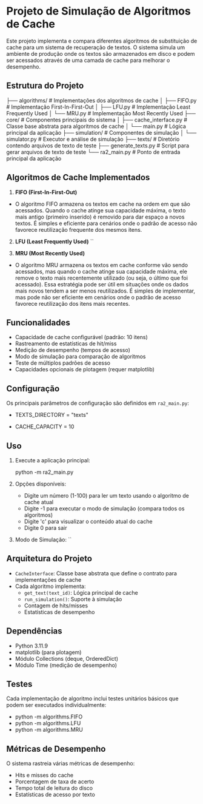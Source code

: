 # Projeto de Simulação de Algoritmos de Cache

Este projeto implementa e compara diferentes algoritmos de substituição de cache para um sistema de recuperação de textos. O sistema simula um ambiente de produção onde os textos são armazenados em disco e podem ser acessados através de uma camada de cache para melhorar o desempenho.

## Estrutura do Projeto


 ├── algorithms/           # Implementações dos algoritmos de cache
 │   ├── FIFO.py         # Implementação First-In-First-Out
 │   ├── LFU.py          # Implementação Least Frequently Used
 │   └── MRU.py          # Implementação Most Recently Used
 ├── core/                # Componentes principais do sistema
 │   ├── cache_interface.py  # Classe base abstrata para algoritmos de cache
 │   └── main.py            # Lógica principal da aplicação
 ├── simulation/          # Componentes de simulação
 │   └── simulator.py     # Executor e análise de simulação
 ├── texts/              # Diretório contendo arquivos de texto de teste
 ├── generate_texts.py   # Script para gerar arquivos de texto de teste
 └── ra2_main.py        # Ponto de entrada principal da aplicação


## Algoritmos de Cache Implementados

1. **FIFO (First-In-First-Out)**
- O algoritmo FIFO armazena os textos em cache na ordem em que são acessados. Quando o cache atinge sua capacidade máxima, o texto mais antigo (primeiro inserido) é removido para dar espaço a novos textos. É simples e eficiente para cenários onde o padrão de acesso não favorece reutilização frequente dos mesmos itens.

2. **LFU (Least Frequently Used)**
  `` 

3. **MRU (Most Recently Used)**
- O algoritmo MRU armazena os textos em cache conforme vão sendo acessados, mas quando o cache atinge sua capacidade máxima, ele remove o texto mais recentemente utilizado (ou seja, o último que foi acessado). Essa estratégia pode ser útil em situações onde os dados mais novos tendem a ser menos reutilizados. É simples de implementar, mas pode não ser eficiente em cenários onde o padrão de acesso favorece reutilização dos itens mais recentes.

## Funcionalidades

- Capacidade de cache configurável (padrão: 10 itens)
- Rastreamento de estatísticas de hit/miss
- Medição de desempenho (tempos de acesso)
- Modo de simulação para comparação de algoritmos
- Teste de múltiplos padrões de acesso
- Capacidades opcionais de plotagem (requer matplotlib)

## Configuração

Os principais parâmetros de configuração são definidos em `ra2_main.py`:

- TEXTS_DIRECTORY = "texts"
  
- CACHE_CAPACITY = 10


## Uso

1. Execute a aplicação principal:
  
   python -m ra2_main.py

2. Opções disponíveis:
   - Digite um número (1-100) para ler um texto usando o algoritmo de cache atual
   - Digite -1 para executar o modo de simulação (compara todos os algoritmos)
   - Digite 'c' para visualizar o conteúdo atual do cache
   - Digite 0 para sair

3. Modo de Simulação:
   ``

## Arquitetura do Projeto

- `CacheInterface`: Classe base abstrata que define o contrato para implementações de cache
- Cada algoritmo implementa:
  - `get_text(text_id)`: Lógica principal de cache
  - `run_simulation()`: Suporte à simulação
  - Contagem de hits/misses
  - Estatísticas de desempenho

## Dependências

- Python 3.11.9
- matplotlib (para plotagem)
- Módulo Collections (deque, OrderedDict)
- Módulo Time (medição de desempenho)

## Testes

Cada implementação de algoritmo inclui testes unitários básicos que podem ser executados individualmente:

- python -m algorithms.FIFO
- python -m algorithms.LFU
- python -m algorithms.MRU


## Métricas de Desempenho

O sistema rastreia várias métricas de desempenho:
- Hits e misses do cache
- Porcentagem de taxa de acerto
- Tempo total de leitura do disco
- Estatísticas de acesso por texto

